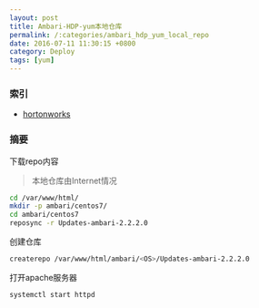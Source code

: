 ```yaml
---
layout: post
title: Ambari-HDP-yum本地仓库
permalink: /:categories/ambari_hdp_yum_local_repo
date: 2016-07-11 11:30:15 +0800
category: Deploy
tags: [yum]
---
```


### 索引

* [hortonworks](http://docs.hortonworks.com/HDPDocuments/Ambari-2.2.2.0/bk_Installing_HDP_AMB/content/_setting_up_a_local_repository_with_no_internet_access.html)

### 摘要

下载repo内容

> 本地仓库由Internet情况

```bash
cd /var/www/html/
mkdir -p ambari/centos7/
cd ambari/centos7
reposync -r Updates-ambari-2.2.2.0
```

创建仓库

```bash
createrepo /var/www/html/ambari/<OS>/Updates-ambari-2.2.2.0
```

打开apache服务器

```bash
systemctl start httpd
```
